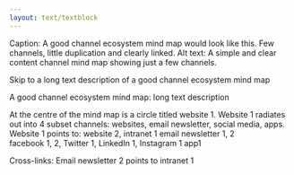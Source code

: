 ```yaml
---
layout: text/textblock
---
```


Caption: A good channel ecosystem mind map would look like this. Few channels, little duplication and clearly linked. 
Alt text: A simple and clear content channel mind map showing just a few channels.

Skip to a long text description of a good channel ecosystem mind map

A good channel ecosystem mind map: long text description

At the centre of the mind map is a circle titled website 1. 
Website 1 radiates out into 4 subset channels: websites, email newsletter, social media, apps.
Website 1 points to:
website 2, intranet 1
email newsletter 1, 2  
facebook 1, 2, Twitter 1, LinkedIn 1, Instagram 1
app1

Cross-links:
Email newsletter 2 points to intranet 1

